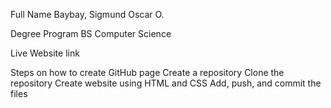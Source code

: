 Full Name
  Baybay, Sigmund Oscar O.
  
Degree Program
  BS Computer Science
  
Live Website link
  
Steps on how to create GitHub page
  Create a repository
  Clone the repository 
  Create website using HTML and CSS
  Add, push, and commit the files 
